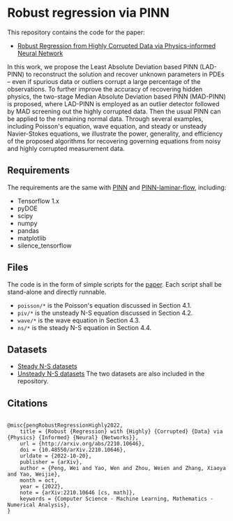 # Robust regression via PINN

This repository contains the code for the paper:
- [Robust Regression from Highly Corrupted Data via Physics-informed Neural Network](https://arxiv.org/abs/??)

In this work, we propose the Least Absolute Deviation based PINN (LAD-PINN) to reconstruct the solution and recover unknown parameters in PDEs – even if spurious data or outliers corrupt a large percentage of the observations. 
To further improve the accuracy of recovering hidden physics, the two-stage Median Absolute Deviation based PINN (MAD-PINN) is proposed, where LAD-PINN is employed as an outlier detector followed by MAD screening out the highly corrupted data. Then the usual PINN can be applied to the remaining normal data.
Through several examples, including Poisson's equation, wave equation, and steady or unsteady Navier-Stokes equations, we illustrate the power, generality, and efficiency of the proposed algorithms for recovering governing equations from noisy and highly corrupted measurement data.


## Requirements
The requirements are the same with [PINN](https://github.com/maziarraissi/PINNs) and [PINN-laminar-flow](https://github.com/Raocp/PINN-laminar-flow), including:
- Tensorflow 1.x 
- pyDOE
- scipy
- numpy
- pandas
- matplotlib
- silence_tensorflow

## Files
The code is in the form of simple scripts for the [paper](https://arxiv.org/pdf/??). Each script shall be stand-alone and directly runnable.
- `poisson/*` is the Poisson's equation discussed in Section 4.1.
- `piv/*` is the unsteady N-S equation discussed in Section 4.2.
- `wave/*` is the wave equation in Section 4.3.
- `ns/*` is the steady N-S equation in Section 4.4.

## Datasets
- [Steady N-S datasets](https://github.com/Raocp/PINN-laminar-flow/blob/master/PINN_steady/uvNN.pickle)
- [Unsteady N-S datasets](https://github.com/maziarraissi/PINNs/blob/master/main/Data/cylinder_nektar_wake.mat)
  The two datasets are also included in the repository.
  
## Citations

```

@misc{pengRobustRegressionHighly2022,
	title = {Robust {Regression} with {Highly} {Corrupted} {Data} via {Physics} {Informed} {Neural} {Networks}},
	url = {http://arxiv.org/abs/2210.10646},
	doi = {10.48550/arXiv.2210.10646},
	urldate = {2022-10-20},
	publisher = {arXiv},
	author = {Peng, Wei and Yao, Wen and Zhou, Weien and Zhang, Xiaoya and Yao, Weijie},
	month = oct,
	year = {2022},
	note = {arXiv:2210.10646 [cs, math]},
	keywords = {Computer Science - Machine Learning, Mathematics - Numerical Analysis},
}

```
